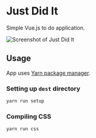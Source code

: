 # Just Did It

Simple Vue.js to do application.

![Screenshot of Just Did It](https://s4.postimg.org/yx44brokd/Screen_Shot_2017-07-26_at_13.12.10.png)

## Usage

App uses [Yarn package manager](https://yarnpkg.com/lang/en/).

### Setting up `dest` directory

```sh
yarn run setup
```

### Compiling CSS

```sh
yarn run css
```